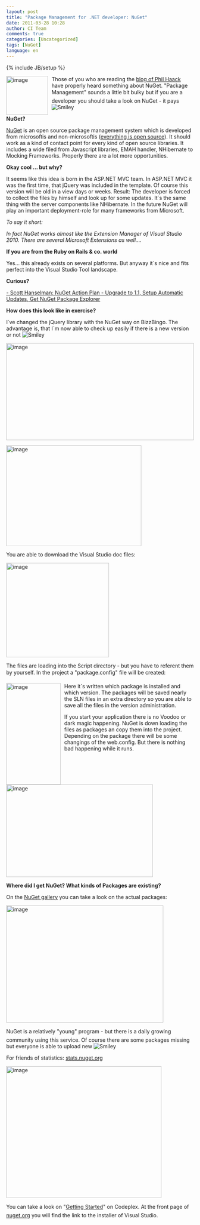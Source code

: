 ```yaml
---
layout: post
title: "Package Management for .NET developer: NuGet"
date: 2011-03-28 10:28
author: CI Team
comments: true
categories: [Uncategorized]
tags: [NuGet]
language: en
---
```

{% include JB/setup %}

  <p><a href="{{BASE_PATH}}/assets/wp-images-en/image145.png"><img style="background-image: none; border-bottom: 0px; border-left: 0px; margin: 0px 10px 0px 0px; padding-left: 0px; padding-right: 0px; display: inline; float: left; border-top: 0px; border-right: 0px; padding-top: 0px" title="image" border="0" alt="image" align="left" src="{{BASE_PATH}}/assets/wp-images-en/image_thumb53.png" width="112" height="104" /></a>Those of you who are reading the <a href="http://haacked.com/">blog of Phil Haack</a> have properly heard something about NuGet. "Package Management" sounds a little bit bulky but if you are a developer you should take a look on NuGet - it pays <img style="border-bottom-style: none; border-right-style: none; border-top-style: none; border-left-style: none" class="wlEmoticon wlEmoticon-smile" alt="Smiley" src="{{BASE_PATH}}/assets/wp-images-en/wlEmoticon-smile8.png" /></p>  
  <!--more-->  <p><b>NuGet?</b></p>
<p><a href="http://nuget.codeplex.com/wikipage?title=Getting%20Started">NuGet</a> is an open source package management system which is developed from microsoftis and non-microsoftis (<a href="http://nuget.codeplex.com/wikipage?title=Getting%20Started">everything is open source</a>). It should work as a kind of contact point for every kind of open source libraries. It includes a wide filed from Javascript libraries, EMAH handler, NHibernate to Mocking Frameworks. Properly there are a lot more opportunities. </p>
<p><b>Okay cool ... but why?</b></p>
<p>It seems like this idea is born in the ASP.NET MVC team. In ASP.NET MVC it was the first time, that jQuery was included in the template. Of course this version will be old in a view days or weeks. Result: The developer is forced to collect the files by himself and look up for some updates. It´s the same thing with the server components like NHibernate. In the future NuGet will play an important deployment-role for many frameworks from Microsoft.</p>
<p><i></i></p>
<p><i>To say it short:</i></p>
<p><i>In fact NuGet works almost like the Extension Manager of Visual Studio 2010. There are several Microsoft Extensions as well....</i></p>
<p><b>If you are from the Ruby on Rails &amp; co. world</b></p>
<p>Yes... this already exists on several platforms. But anyway it´s nice and fits perfect into the Visual Studio Tool landscape. </p>
<p><b>Curious?</b></p>
<p><a href="http://www.hanselman.com/blog/NuGetActionPlanUpgradeTo11SetupAutomaticUpdatesGetNuGetPackageExplorer.aspx">- Scott Hanselman: NuGet Action Plan - Upgrade to 1.1, Setup Automatic Updates, Get NuGet Package Explorer</a></p>
<p><b>How does this look like in exercise?</b></p>  
  <p>I´ve changed the jQuery library with the NuGet way on BizzBingo. The advantage is, that I´m now able to check up easily if there is a new version or not <img style="border-bottom-style: none; border-right-style: none; border-top-style: none; border-left-style: none" class="wlEmoticon wlEmoticon-smile" alt="Smiley" src="{{BASE_PATH}}/assets/wp-images-en/wlEmoticon-smile8.png" /></p>  
  <p><a href="{{BASE_PATH}}/assets/wp-images-en/image146.png"><img style="background-image: none; border-bottom: 0px; border-left: 0px; padding-left: 0px; padding-right: 0px; display: inline; border-top: 0px; border-right: 0px; padding-top: 0px" title="image" border="0" alt="image" src="{{BASE_PATH}}/assets/wp-images-en/image_thumb54.png" width="504" height="260" /></a></p>
<p><img style="background-image: none; border-bottom: 0px; border-left: 0px; padding-left: 0px; padding-right: 0px; border-top: 0px; border-right: 0px; padding-top: 0px" title="image" border="0" alt="image" src="{{BASE_PATH}}/assets/wp-images-de/image_thumb387.png" width="363" height="270" /></p>
<p>You are able to download the Visual Studio doc files:</p>
<p><a href="{{BASE_PATH}}/assets/wp-images-en/image147.png"><img style="background-image: none; border-bottom: 0px; border-left: 0px; padding-left: 0px; padding-right: 0px; display: inline; border-top: 0px; border-right: 0px; padding-top: 0px" title="image" border="0" alt="image" src="{{BASE_PATH}}/assets/wp-images-en/image_thumb55.png" width="276" height="253" /></a></p>
<p>The files are loading into the Script directory - but you have to referent them by yourself. In the project a "package.config" file will be created:</p>
<p><a href="{{BASE_PATH}}/assets/wp-images-en/image148.png"><img style="background-image: none; border-bottom: 0px; border-left: 0px; margin: 0px 10px 0px 0px; padding-left: 0px; padding-right: 0px; display: inline; float: left; border-top: 0px; border-right: 0px; padding-top: 0px" title="image" border="0" alt="image" align="left" src="{{BASE_PATH}}/assets/wp-images-en/image_thumb56.png" width="146" height="272" /></a>Here it´s written which package is installed and which version. The packages will be saved nearly the SLN files in an extra directory so you are able to save all the files in the version administration. </p>
<p>If you start your application there is no Voodoo or dark magic happening. NuGet is down loading the files as packages an copy them into the project. Depending on the package there will be some changings of the web.config. But there is nothing bad happening while it runs.</p>  
  <p><img style="background-image: none; border-bottom: 0px; border-left: 0px; padding-left: 0px; padding-right: 0px; border-top: 0px; border-right: 0px; padding-top: 0px" title="image" border="0" alt="image" src="{{BASE_PATH}}/assets/wp-images-de/image_thumb390.png" width="394" height="248" /><b></b></p>
<p><b>Where did I get NuGet? What kinds of Packages are existing?</b></p>
<p>On the <a href="http://nuget.org/List/Packages">NuGet gallery</a> you can take a look on the actual packages:</p>
<p><img style="background-image: none; border-bottom: 0px; border-left: 0px; padding-left: 0px; padding-right: 0px; border-top: 0px; border-right: 0px; padding-top: 0px" title="image" border="0" alt="image" src="{{BASE_PATH}}/assets/wp-images-de/image_thumb391.png" width="422" height="314" /></p>
<p>NuGet is a relatively "young" program - but there is a daily growing community using this service. Of course there are some packages missing but everyone is able to upload new <img style="border-bottom-style: none; border-right-style: none; border-top-style: none; border-left-style: none" class="wlEmoticon wlEmoticon-smile" alt="Smiley" src="{{BASE_PATH}}/assets/wp-images-en/wlEmoticon-smile8.png" /></p>
<p>For friends of statistics: <a href="http://stats.nuget.org/">stats.nuget.org</a></p>
<p><a href="{{BASE_PATH}}/assets/wp-images-en/image149.png"><img style="background-image: none; border-bottom: 0px; border-left: 0px; padding-left: 0px; padding-right: 0px; display: inline; border-top: 0px; border-right: 0px; padding-top: 0px" title="image" border="0" alt="image" src="{{BASE_PATH}}/assets/wp-images-en/image_thumb57.png" width="417" height="353" /></a></p>
<p>You can take a look on "<a href="http://nuget.codeplex.com/wikipage?title=Getting%20Started">Getting Started</a>" on Codeplex. At the front page of <a href="http://nuget.org/">nuget.org</a> you will find the link to the installer of Visual Studio. </p>
